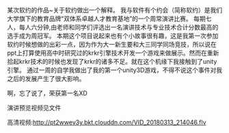 某次软约的作品~关于软约做出一个解释。
														我与软件有个约会（简称软约）是我们大学旗下的教育品牌“双体系卓越人才教育基地”的一个周常演讲比赛。
														每期七人，每人六分钟,由老师和同学们评选出一名演讲技术与专业技术合计分数最高的选手成为周冠军。
														本期这个项目说起来也有个小故事很有趣，这是我第一次参加软约时候想做的出彩一点，因为作为大一新生要和大三同学同场竞技，所以说在ppt上打算使用高中时研究过的krkr引擎技术开发一个游戏来做展示。然而在重新拾起krkr技术的时候也发现了krkr的诸多不足。就在这个机缘下我接触到了unity引擎。
														通过一周的自学我做出了我的第一个unity3D游戏，不得不说这个事件对我之后的发展产生了很大影响。

啊，忘了说了，荣获第一名XD

演讲预览视频见文件

高清视频:http://pt2wwev3y.bkt.clouddn.com/VID_20180313_214046.flv
